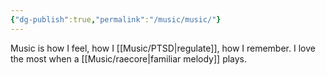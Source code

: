 ```yaml
---
{"dg-publish":true,"permalink":"/music/music/"}
---
```


Music is how I feel, how I [[Music/PTSD\|regulate]], how I remember. I love the most when a [[Music/raecore\|familiar melody]] plays. 